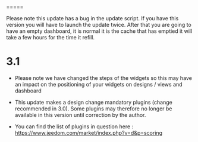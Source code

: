  
=====

Please note this update has a bug in the update script.
If you have this version you will have to launch the update twice.
After that you are going to have an empty dashboard, it is normal it is the
cache that has emptied it will take a few hours for the time it
refill.

3.1 
===

-   Please note we have changed the steps of the widgets so this may have
    an impact on the positioning of your widgets on designs / views and
    dashboard

-   This update makes a design change mandatory
    plugins (change recommended in 3.0). Some plugins
    may therefore no longer be available in this version until
    correction by the author.

-   You can find the list of plugins in question here :
    <https://www.jeedom.com/market/index.php?v=d&p=scoring>


